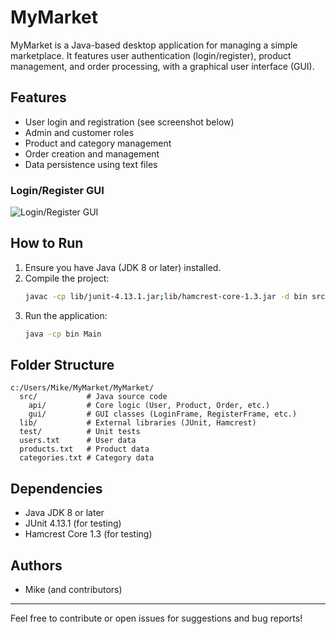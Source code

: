 # MyMarket

MyMarket is a Java-based desktop application for managing a simple marketplace. It features user authentication (login/register), product management, and order processing, with a graphical user interface (GUI).

## Features
- User login and registration (see screenshot below)
- Admin and customer roles
- Product and category management
- Order creation and management
- Data persistence using text files

### Login/Register GUI
![Login/Register GUI](../mymarket-4165-3747/Screenshot%202025-06-06%20173138.png)

## How to Run
1. Ensure you have Java (JDK 8 or later) installed.
2. Compile the project:
   ```bash
   javac -cp lib/junit-4.13.1.jar;lib/hamcrest-core-1.3.jar -d bin src/**/*.java
   ```
3. Run the application:
   ```bash
   java -cp bin Main
   ```

## Folder Structure
```
c:/Users/Mike/MyMarket/MyMarket/
  src/           # Java source code
    api/         # Core logic (User, Product, Order, etc.)
    gui/         # GUI classes (LoginFrame, RegisterFrame, etc.)
  lib/           # External libraries (JUnit, Hamcrest)
  test/          # Unit tests
  users.txt      # User data
  products.txt   # Product data
  categories.txt # Category data
```

## Dependencies
- Java JDK 8 or later
- JUnit 4.13.1 (for testing)
- Hamcrest Core 1.3 (for testing)

## Authors
- Mike (and contributors)

---
Feel free to contribute or open issues for suggestions and bug reports!
